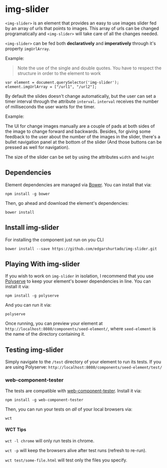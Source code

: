 # img-slider

`<img-slider>` is an element that provides an easy to use images slider fed by an array of urls that
points to images. This array of urls can be changed programatically and `<img-slider>` will take care of all the
changes needed.

`<img-slider>` can be fed both **declaratively** and **imperatively** through it's property `imgUrlArray`.

Example:

<img-slider img-url-array='["/url1", "/url2"]'></img-slider>

> Note the use of the single and double quotes. You have to respect the structure in order to the element to work

```
var element = document.querySelector('img-slider');
element.imgUrlArray = ["/url1", "/url2"];
```


By default the slides doesn't change automatically, but the user can set a timer interval through the attribute
`interval`. `interval` receives the number of milliseconds the user wants for the timer.

Example:

<img-slider img-url-array="['/url1', '/url2']"
            interval="2000"></img-slider>


The UI for change images manually are a couple of pads at both sides of the image to change forward and backwards.
Besides, for giving some feedback to the user about the number of the images in the slider, there's a bullet navigation
panel at the bottom of the slider (And those buttons can be pressed as well for navigation).

The size of the slider can be set by using the attributes `width` and `height`

## Dependencies

Element dependencies are managed via [Bower](http://bower.io/). You can
install that via:

    npm install -g bower

Then, go ahead and download the element's dependencies:

    bower install

## Install img-slider

For installing the component just run on you CLI

```
bower install --save https://github.com/edgarshurtado/img-slider.git
```


## Playing With img-slider

If you wish to work on `img-slider` in isolation, I recommend that you use
[Polyserve](https://github.com/PolymerLabs/polyserve) to keep your element's
bower dependencies in line. You can install it via:

    npm install -g polyserve

And you can run it via:

    polyserve

Once running, you can preview your element at
`http://localhost:8080/components/seed-element/`, where `seed-element` is the name of the directory containing it.


## Testing img-slider

Simply navigate to the `/test` directory of your element to run its tests. If
you are using Polyserve: `http://localhost:8080/components/seed-element/test/`

### web-component-tester

The tests are compatible with [web-component-tester](https://github.com/Polymer/web-component-tester).
Install it via:

    npm install -g web-component-tester

Then, you can run your tests on _all_ of your local browsers via:

    wct

#### WCT Tips

`wct -l chrome` will only run tests in chrome.

`wct -p` will keep the browsers alive after test runs (refresh to re-run).

`wct test/some-file.html` will test only the files you specify.

